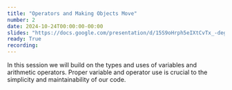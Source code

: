 ```yaml
---
title: "Operators and Making Objects Move"
number: 2
date: 2024-10-24T00:00:00-00:00
slides: "https://docs.google.com/presentation/d/15S9oHrph5eIXtCvTx_-degEuNa3oNTftBAOEhtVcjJ8/edit?usp=sharing"
ready: True
recording:
---
```


In this session we will build on the types and uses of variables and arithmetic operators. Proper variable and operator use is crucial to the simplicity and maintainability of our code.
